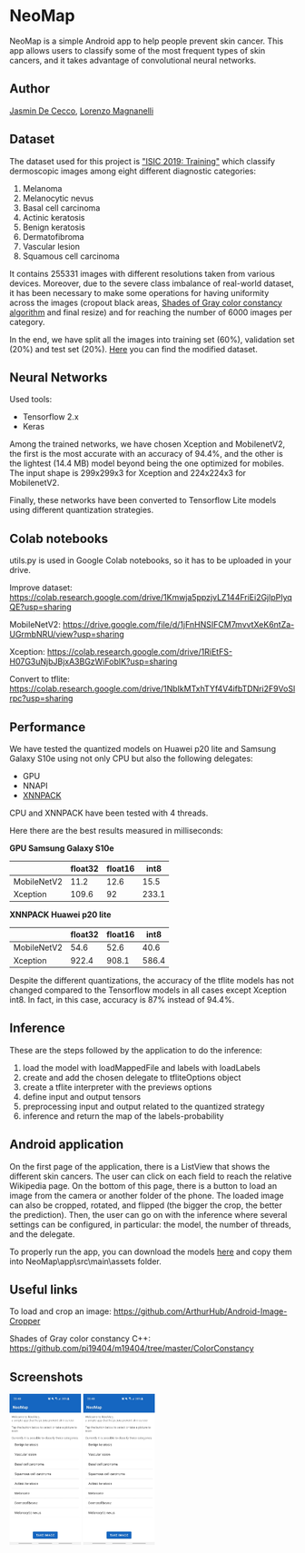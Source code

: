 # NeoMap
NeoMap is a simple Android app to help people prevent skin cancer.
This app allows users to classify some of the most frequent types of skin cancers, and it takes advantage of convolutional neural networks.

## Author

[Jasmin De Cecco](https://github.com/jasmindc), [Lorenzo Magnanelli](https://github.com/rolench)

## Dataset
The dataset used for this project is ["ISIC 2019: Training"](https://challenge.isic-archive.com/data#2019) which classify dermoscopic images among eight different diagnostic categories:
1. Melanoma
2. Melanocytic nevus
3. Basal cell carcinoma
4. Actinic keratosis
5. Benign keratosis
6. Dermatofibroma
7. Vascular lesion
8. Squamous cell carcinoma

It contains 255331 images with different resolutions taken from various devices. Moreover, due to the severe class imbalance of real-world dataset, it has been necessary to make some operations for having uniformity across the images (cropout black areas, [Shades of Gray color constancy algorithm](https://www.kaggle.com/apacheco/shades-of-gray-color-constancy) and final resize) and for reaching the number of 6000 images per category.

In the end, we have split all the images into training set (60%), validation set (20%) and test set (20%). [Here](https://bit.ly/2P8CSm9) you can find the modified dataset.

## Neural Networks
Used tools: 
- Tensorflow 2.x 
-	Keras

Among the trained networks, we have chosen Xception and MobilenetV2, the first is the most accurate with an accuracy of 94.4%, and the other is the lightest (14.4 MB) model beyond being the one optimized for mobiles.
The input shape is 299x299x3 for Xception and 224x224x3 for MobilenetV2.

Finally, these networks have been converted to Tensorflow Lite models using different quantization strategies.

## Colab notebooks

utils.py is used in Google Colab notebooks, so it has to be uploaded in your drive.

Improve dataset: https://colab.research.google.com/drive/1Kmwja5ppzjvLZ144FriEi2GjlpPIyqQE?usp=sharing

MobileNetV2: https://drive.google.com/file/d/1jFnHNSIFCM7mvvtXeK6ntZa-UGrmbNRU/view?usp=sharing

Xception: https://colab.research.google.com/drive/1RiEtFS-H07G3uNjbJBjxA3BGzWiFobIK?usp=sharing

Convert to tflite: https://colab.research.google.com/drive/1NbIkMTxhTYf4V4ifbTDNri2F9VoSlrpc?usp=sharing

## Performance
We have tested the quantized models on Huawei p20 lite and Samsung Galaxy S10e using not only CPU but also the following delegates:
-	GPU
-	NNAPI
-	[XNNPACK](https://github.com/google/XNNPACK)

CPU and XNNPACK have been tested with 4 threads. 

Here there are the best results measured in milliseconds:

  **GPU Samsung Galaxy S10e**

|   | float32 | float16 | int8
|---|----------|------------|---------
MobileNetV2 | 11.2 | 12.6 | 15.5
Xception | 109.6 | 92 | 233.1

  **XNNPACK Huawei p20 lite**

|   | float32 | float16 | int8
|---|----------|------------|---------
MobileNetV2 | 54.6 | 52.6 | 40.6
Xception | 922.4 | 908.1 | 586.4

Despite the different quantizations, the accuracy of the tflite models has not changed compared to the Tensorflow models in all cases except Xception int8. In fact, in this case, accuracy is 87% instead of 94.4%. 

## Inference
These are the steps followed by the application to do the inference:
1.	load the model with loadMappedFile and labels with loadLabels
2.	create and add the chosen delegate to tfliteOptions object
3.	create a tflite interpreter with the previews options
4.	define input and output tensors
5.	preprocessing input and output related to the quantized strategy
6.	inference and return the map of the labels-probability

## Android application
On the first page of the application, there is a ListView that shows the different skin cancers. The user can click on each field to reach the relative Wikipedia page. On the bottom of this page, there is a button to load an image from the camera or another folder of the phone. The loaded image can also be cropped, rotated, and flipped (the bigger the crop, the better the prediction). Then, the user can go on with the inference where several settings can be configured, in particular: the model, the number of threads, and the delegate.

To properly run the app, you can download the models [here](https://bit.ly/3uxfnmW) and copy them into NeoMap\app\src\main\assets folder.

## Useful links
To load and crop an image: https://github.com/ArthurHub/Android-Image-Cropper

Shades of Gray color constancy C++: https://github.com/pi19404/m19404/tree/master/ColorConstancy

## Screenshots

<img src="screenshots/principale.jpeg" width="25%" height="25%"> <img src="screenshots/principale.jpeg" width="25%" height="25%">
